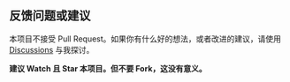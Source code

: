 ## 反馈问题或建议

本项目不接受 Pull Request。如果你有什么好的想法，或者改进的建议，请使用 [Discussions](https://github.com/adoyle-h/Today-I-Learned/discussions) 与我探讨。

**建议 Watch 且 Star 本项目。但不要 Fork，这没有意义。**
